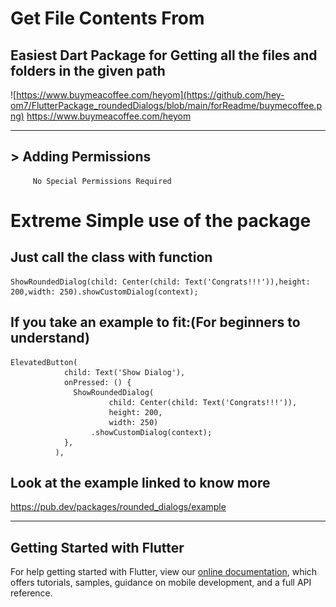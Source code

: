 # Get File Contents From

## Easiest Dart Package for Getting all the files and folders in the given path

![https://www.buymeacoffee.com/heyom](https://github.com/hey-om7/FlutterPackage_roundedDialogs/blob/main/forReadme/buymecoffee.png)
https://www.buymeacoffee.com/heyom

---

## > Adding Permissions

```
     No Special Permissions Required
```

# Extreme Simple use of the package

## Just call the class with function

```
ShowRoundedDialog(child: Center(child: Text('Congrats!!!')),height: 200,width: 250).showCustomDialog(context);
```

## If you take an example to fit:(For beginners to understand)

```
ElevatedButton(
            child: Text('Show Dialog'),
            onPressed: () {
              ShowRoundedDialog(
                      child: Center(child: Text('Congrats!!!')),
                      height: 200,
                      width: 250)
                  .showCustomDialog(context);
            },
          ),
```

## Look at the example linked to know more

https://pub.dev/packages/rounded_dialogs/example

---

## Getting Started with Flutter

For help getting started with Flutter, view our
[online documentation](https://flutter.dev/docs), which offers tutorials,
samples, guidance on mobile development, and a full API reference.
